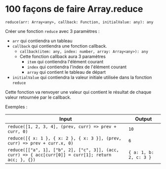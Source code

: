 # 100 façons de faire Array.reduce

`reduce(arr: Array<any>, callback: Function, initialValue: any): any`

Créer une fonction `reduce` avec 3 paramètres :

- `arr` qui contiendra un tableau
- `callback` qui contiendra une fonction callback.
  - `callback(item: any, index: number, array: Array<any>): any`
  - Cette fonction callback aura 3 paramètres
    - `item` qui contiendra l'élément courant
    - `index` qui contiendra l'index de l'élément courant
    - `array` qui contient le tableau de départ
- `initialValue` qui contiendra la valeur initiale utilisée dans la fonction `reduce`

Cette fonction va renvoyer une valeur qui contient le résultat de chaque valeur retournée par le callback.

Exemples :

| Input                                                                                                | Output                 |
| ---------------------------------------------------------------------------------------------------- | ---------------------- |
| `reduce([1, 2, 3, 4], (prev, curr) => prev + curr, 0)`                                               | `10`                   |
| `reduce([{ x: 1 }, { x: 2 }, { x: 3 }], (prev, curr) => prev + curr.x, 0)`                           | `6`                    |
| `reduce([["a", 1], ["b", 2], ["c", 3]], (acc, curr) => { acc[curr[0]] = curr[1]; return acc; }, {})` | `{ a: 1, b: 2, c: 3 }` |
